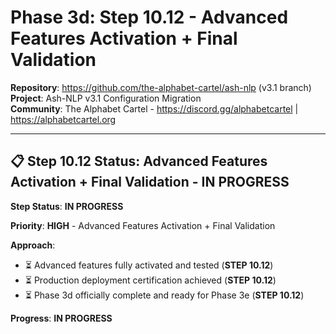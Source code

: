 <!-- ash-nlp/docs/v3.1/phase/3/d/step_10.11.md -->
<!--
Documentation for Phase 3d, Step 10.11 for Ash-NLP Service v3.1
FILE VERSION: v3.1-3d-10.11-COMPLETE
LAST MODIFIED: 2025-08-15
PHASE: 3d, Step 10.11
CLEAN ARCHITECTURE: v3.1 Compliant
MIGRATION STATUS: COMPLETE - Final .env.template Clean Up
-->
# Phase 3d: Step 10.12 - Advanced Features Activation + Final Validation

**Repository**: https://github.com/the-alphabet-cartel/ash-nlp (v3.1 branch)  
**Project**: Ash-NLP v3.1 Configuration Migration  
**Community**: The Alphabet Cartel - https://discord.gg/alphabetcartel | https://alphabetcartel.org

---

## 📋 **Step 10.12 Status: Advanced Features Activation + Final Validation - IN PROGRESS**

**Step Status**: **IN PROGRESS**  

**Priority**: **HIGH** - Advanced Features Activation + Final Validation

**Approach**:
- ⏳ Advanced features fully activated and tested (**STEP 10.12**)
- ⏳ Production deployment certification achieved (**STEP 10.12**)
- ⏳ Phase 3d officially complete and ready for Phase 3e (**STEP 10.12**)

**Progress**: **IN PROGRESS**